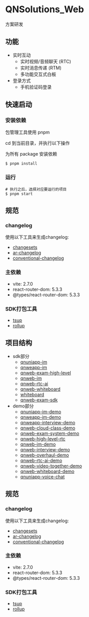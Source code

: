 # QNSolutions_Web

方案研发

## 功能

* 实时互动
    * 实时视频/音频聊天 (RTC)
    * 实时消息传递 (RTM)
    * 多功能交互式白板
* 登录方式
    * 手机验证码登录

## 快速启动

### 安装依赖

包管理工具使用 pnpm

cd 到当前目录，并执行以下操作

为所有 package 安装依赖

```shell
$ pnpm install
```

### 运行

```shell
# 执行之后，选择对应要运行的项目
$ pnpm start
```

## 规范

### changelog

使用以下工具来生成changelog:

* [changesets](https://github.com/changesets/changesets/blob/main/packages/cli/README.md)
* [ar-changelog](https://github.com/Spencer17x/arca/tree/main/packages/scripts/ar-changelog)
* [conventional-changelog](https://github.com/conventional-changelog/conventional-changelog/tree/master/packages/conventional-changelog-cli)

### 主依赖

* vite: 2.7.0
* react-router-dom: 5.3.3
* @types/react-router-dom: 5.3.3

### SDK打包工具

* [tsup](https://github.com/egoist/tsup)
* [rollup](https://github.com/rollup/rollup)

## 项目结构

* sdk部分
  * [qnuniapp-im](./packages/qnuniapp-im/README.md)
  * [qnweapp-im](./packages/qnweapp-im/README.md)
  * [qnweb-exam-high-level](./packages/qnweb-exam-high-level/README.md)
  * [qnweb-im](./packages/qnweb-im/README.md)
  * [qnweb-rtc-ai](./packages/qnweb-rtc-ai/README.md)
  * [qnweb-whiteboard](./packages/qnweb-whiteboard/README.md)
  * [whiteboard](./packages/whiteboard/README.md)
  * [qnweb-exam-sdk](./packages/qnweb-exam-sdk/README.md)
* demo部分
  * [qnuniapp-im-demo](./packages/qnuniapp-im-demo/README.md)
  * [qnweapp-im-demo](./packages/qnweapp-im-demo/README.md)
  * [qnweapp-interview-demo](./packages/qnweapp-interview-demo/README.md) 
  * [qnweb-cloud-class-demo](./packages/qnweb-cloud-class-demo/README.md) 
  * [qnweb-exam-system-demo](./packages/qnweb-exam-system-demo/README.md) 
  * [qnweb-high-level-rtc](./packages/qnweb-high-level-rtc/README.md) 
  * [qnweb-im-demo](./packages/qnweb-im-demo/README.md) 
  * [qnweb-interview-demo](./packages/qnweb-interview-demo/README.md) 
  * [qnweb-overhaul-demo](./packages/qnweb-overhaul-demo/README.md) 
  * [qnweb-rtc-ai-demo](./packages/qnweb-rtc-ai-demo/README.md) 
  * [qnweb-video-together-demo](./packages/qnweb-video-together-demo/README.md) 
  * [qnweb-whiteboard-demo](./packages/qnweb-whiteboard-demo/README.md) 
  * [qnuniapp-voice-chat](./packages/qnuniapp-voice-chat/README.md) 

## 规范

### changelog

使用以下工具来生成changelog:

* [changesets](https://github.com/changesets/changesets/blob/main/packages/cli/README.md)
* [ar-changelog](https://github.com/Spencer17x/arca/tree/main/packages/scripts/ar-changelog)
* [conventional-changelog](https://github.com/conventional-changelog/conventional-changelog/tree/master/packages/conventional-changelog-cli)

### 主依赖

* vite: 2.7.0
* react-router-dom: 5.3.3
* @types/react-router-dom: 5.3.3

### SDK打包工具

* [tsup](https://github.com/egoist/tsup)
* [rollup](https://github.com/rollup/rollup)
